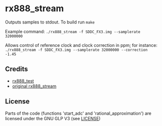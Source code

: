 # rx888_stream
Outputs samples to stdout. To build run `make`

Example command: `./rx888_stream -f SDDC_FX3.img --samplerate 32000000`

Allows control of reference clock and clock correction in ppm; for instance:
`./rx888_stream -f SDDC_FX3.img --samplerate 32000000 --correction -1.45`

## Credits

  - [rx888_test](https://github.com/cozycactus/rx888_test)
  - [original rx888_stream](https://github.com/rhgndf/rx888_stream)

## License

Parts of the code (functions 'start_adc' and 'rational_approximation') are licensed under the GNU GLP V3 (see [LICENSE](LICENSE))
